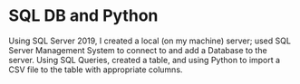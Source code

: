 # SQL DB and Python
 Using SQL Server 2019, I created a local (on my machine) server; used SQL Server Management System to connect to and add a Database to the server. Using SQL Queries, created a table, and using Python to import a CSV file to the table with appropriate columns.
